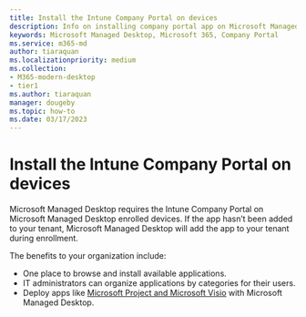 ```yaml
---
title: Install the Intune Company Portal on devices 
description: Info on installing company portal app on Microsoft Managed Desktop devices 
keywords: Microsoft Managed Desktop, Microsoft 365, Company Portal
ms.service: m365-md
author: tiaraquan
ms.localizationpriority: medium
ms.collection: 
- M365-modern-desktop
- tier1
ms.author: tiaraquan
manager: dougeby
ms.topic: how-to
ms.date: 03/17/2023
---
```


# Install the Intune Company Portal on devices

Microsoft Managed Desktop requires the Intune Company Portal on Microsoft Managed Desktop enrolled devices. If the app hasn’t been added to your tenant, Microsoft Managed Desktop will add the app to your tenant during enrollment.  

The benefits to your organization include:

- One place to browse and install available applications.
- IT administrators can organize applications by categories for their users.
- Deploy apps like [Microsoft Project and Microsoft Visio](../operate/project-visio.md) with Microsoft Managed Desktop.
